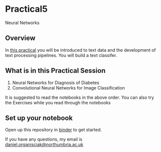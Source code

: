 # Practical5

Neural Networks

## Overview
In [this practical](https://github.com/KF5012-AI2020/Practical5) you will be introduced to text data and the development of text processing pipelines. You will build a text classifer.

## What is in this Practical Session
1. Neural Networks for Diagnosis of Diabetes
2. Convolutional Neural Networks for Image Classification

It is suggested to read the notebooks in the above order. You can also try the Exercises while you read through the notebooks

## Set up your notebook
Open up this repository in [binder]() to get started.

If you have any questions, my email is daniel.organisciak@northumbria.ac.uk
